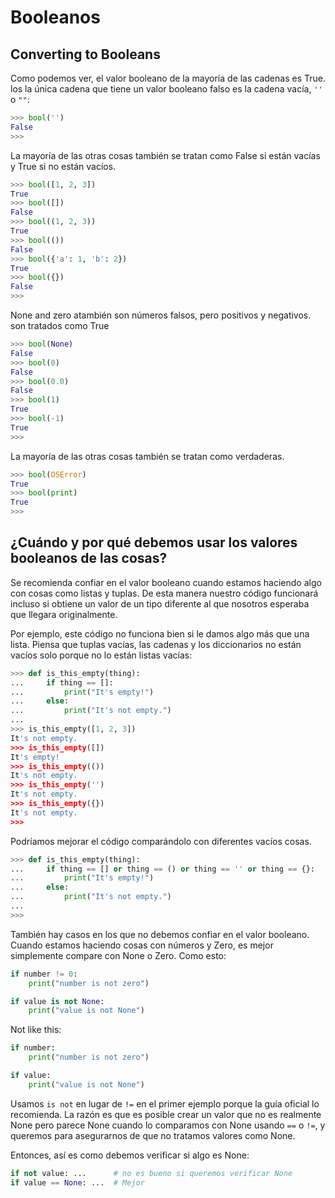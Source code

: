 # Booleanos

## Converting to Booleans

Como podemos ver, el valor booleano de la mayoría de las cadenas es True. los
la única cadena que tiene un valor booleano falso es la cadena vacía,
`''` o `""`:

```python
>>> bool('')
False
>>>
```

La mayoría de las otras cosas también se tratan como False si están vacías y
True si no están vacíos.

```python
>>> bool([1, 2, 3])
True
>>> bool([])
False
>>> bool((1, 2, 3))
True
>>> bool(())
False
>>> bool({'a': 1, 'b': 2})
True
>>> bool({})
False
>>>
```

None and zero atambién son números falsos, pero positivos y negativos.
son tratados como True

```python
>>> bool(None)
False
>>> bool(0)
False
>>> bool(0.0)
False
>>> bool(1)
True
>>> bool(-1)
True
>>>
```

La mayoría de las otras cosas también se tratan como verdaderas.

```python
>>> bool(OSError)
True
>>> bool(print)
True
>>>
```

## ¿Cuándo y por qué debemos usar los valores booleanos de las cosas?

Se recomienda confiar en el valor booleano cuando estamos haciendo
algo con cosas como listas y tuplas. De esta manera nuestro código
funcionará incluso si obtiene un valor de un tipo diferente al que nosotros
esperaba que llegara originalmente.

Por ejemplo, este código no funciona bien si le damos
algo más que una lista. Piensa que tuplas vacías,
las cadenas y los diccionarios no están vacíos solo porque no lo están
listas vacías:

```python
>>> def is_this_empty(thing):
...     if thing == []:
...         print("It's empty!")
...     else:
...         print("It's not empty.")
...
>>> is_this_empty([1, 2, 3])
It's not empty.
>>> is_this_empty([])
It's empty!
>>> is_this_empty(())
It's not empty.
>>> is_this_empty('')
It's not empty.
>>> is_this_empty({})
It's not empty.
>>>
```

Podríamos mejorar el código comparándolo con diferentes vacíos
cosas.

```python
>>> def is_this_empty(thing):
...     if thing == [] or thing == () or thing == '' or thing == {}:
...         print("It's empty!")
...     else:
...         print("It's not empty.")
...
>>>
```

También hay casos en los que no debemos confiar en el valor booleano.
Cuando estamos haciendo cosas con números y Zero, es mejor
simplemente compare con None o Zero. Como esto:

```python
if number != 0:
    print("number is not zero")

if value is not None:
    print("value is not None")
```

Not like this:

```python
if number:
    print("number is not zero")

if value:
    print("value is not None")
```

Usamos `is not` en lugar de `!=` en el primer ejemplo porque
la guía oficial lo recomienda. La razón es que es posible crear un valor que no es realmente None pero parece
None cuando lo comparamos con None usando `==` o `!=`, y queremos
para asegurarnos de que no tratamos valores como None.

Entonces, así es como debemos verificar si algo es None:

```python
if not value: ...      # no es bueno si queremos verificar None
if value == None: ...  # Mejor
```
